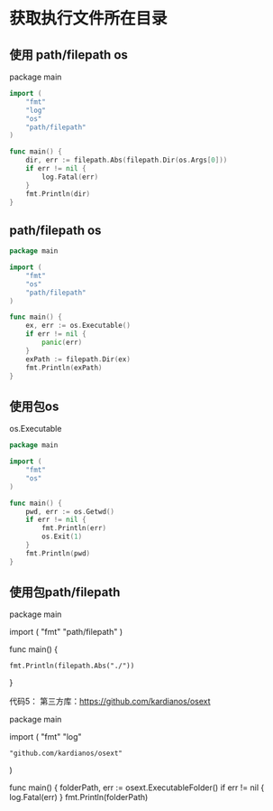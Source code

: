 # 获取执行文件所在目录

## 使用 path/filepath os

package main

```go
import (
    "fmt"
    "log"
    "os"
    "path/filepath"
)

func main() {
    dir, err := filepath.Abs(filepath.Dir(os.Args[0]))
    if err != nil {
        log.Fatal(err)
    }
    fmt.Println(dir)
}
```

## path/filepath os

```go
package main

import (
    "fmt"
    "os"
    "path/filepath"
)

func main() {
    ex, err := os.Executable()
    if err != nil {
        panic(err)
    }
    exPath := filepath.Dir(ex)
    fmt.Println(exPath)
}
```

## 使用包os

os.Executable

```go
package main

import (
    "fmt"
    "os"
)

func main() {
    pwd, err := os.Getwd()
    if err != nil {
        fmt.Println(err)
        os.Exit(1)
    }
    fmt.Println(pwd)
}
```

## 使用包path/filepath

package main

import (
    "fmt"
    "path/filepath"
)

func main() {

    fmt.Println(filepath.Abs("./"))
}

代码5： 
第三方库：https://github.com/kardianos/osext

package main

import (
    "fmt"
    "log"

    "github.com/kardianos/osext"
)

func main() {
    folderPath, err := osext.ExecutableFolder()
    if err != nil {
        log.Fatal(err)
    }
    fmt.Println(folderPath)
